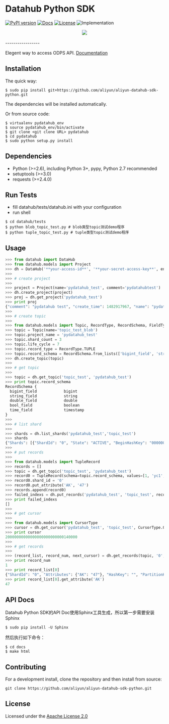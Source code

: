 # Datahub Python SDK

[![PyPI version](https://img.shields.io/pypi/v/pydatahub.svg?style=flat-square)](https://pypi.python.org/pypi/pydatahub) [![Docs](https://img.shields.io/badge/docs-latest-brightgreen.svg?style=flat-square)](http://pydatahub.alibaba.net/pydatahub-docs/) [![License](https://img.shields.io/pypi/l/pydatahub.svg?style=flat-square)](https://github.com/aliyun/aliyun-odps-python-sdk/blob/master/License) ![Implementation](https://img.shields.io/pypi/implementation/pydatahub.svg?style=flat-square)

<div align="center">
  <img src="http://pydatahub.readthedocs.io/zh_CN/latest/_static/PyDatahub.png"><br><br>
</div>
-----------------

Elegent way to access ODPS API. [Documentation](http://pydatahub.readthedocs.io/zh_CN/latest/)

## Installation

The quick way:

```shell
$ sudo pip install git+https://github.com/aliyun/aliyun-datahub-sdk-python.git
```

The dependencies will be installed automatically.

Or from source code:

```shell
$ virtualenv pydatahub_env
$ source pydatahub_env/bin/activate
$ git clone <git clone URL> pydatahub
$ cd pydatahub
$ sudo python setup.py install
```

## Dependencies

 * Python (>=2.6), including Python 3+, pypy, Python 2.7 recommended
 * setuptools (>=3.0)
 * requests (>=2.4.0)

## Run Tests

- fill datahub/tests/datahub.ini with your configuration
- run shell

```
$ cd datahub/tests
$ python blob_topic_test.py # blob类型topic测试demo程序
$ python tuple_topic_test.py # tuple类型topic测试demo程序
```

## Usage

```python
>>> from datahub import DataHub
>>> from datahub.models import Project
>>> dh = DataHub('**your-access-id**', '**your-secret-access-key**', endpoint='**your-end-point**')
>>>
>>> # create project
>>>
>>> project = Project(name='pydatahub_test', comment='pydatahubtest')
>>> dh.create_project(project)
>>> proj = dh.get_project('pydatahub_test')
>>> print proj
{"comment": "pydatahub test", "create_time": 1482917967, "name": "pydatahub_test", "last_modify_time": 1482917967}
>>>
>>> # create topic
>>>
>>> from datahub.models import Topic, RecordType, RecordSchema, FieldType
>>> topic = Topic(name='topic_test_blob')
>>> topic.project_name = 'pydatahub_test'
>>> topic.shard_count = 3
>>> topic.life_cycle = 7
>>> topic.record_type = RecordType.TUPLE
>>> topic.record_schema = RecordSchema.from_lists(['bigint_field', 'string_field', 'double_field', 'bool_field', 'time_field'], [FieldType.BIGINT, FieldType.STRING, FieldType.DOUBLE, FieldType.BOOLEAN, FieldType.TIMESTAMP])
>>> dh.create_topic(topic)
>>>
>>> # get topic
>>>
>>> topic = dh.get_topic('topic_test', 'pydatahub_test')
>>> print topic.record_schema
RecordSchema {
  bigint_field            bigint
  string_field            string
  double_field            double
  bool_field              boolean
  time_field              timestamp
}
>>> 
>>> # list shard
>>>
>>> shards = dh.list_shards('pydatahub_test','topic_test')
>>> shards
{"Shards": [{"ShardId": "0", "State": "ACTIVE", "BeginHashKey": "00000000000000000000000000000000", "LeftShardId": "4294967295", "ParentShardIds": [], "ClosedTime": 0, "EndHashKey": "55555555555555555555555555555555", "RightShardId": "1"}, {"ShardId": "2", "State": "ACTIVE", "BeginHashKey": "AAAAAAAAAAAAAAAAAAAAAAAAAAAAAAAA", "LeftShardId": "1", "ParentShardIds": [], "ClosedTime": 0, "EndHashKey": "FFFFFFFFFFFFFFFFFFFFFFFFFFFFFFFF", "RightShardId": "4294967295"}, {"ShardId": "1", "State": "ACTIVE", "BeginHashKey": "55555555555555555555555555555555", "LeftShardId": "0", "ParentShardIds": [], "ClosedTime": 0, "EndHashKey": "AAAAAAAAAAAAAAAAAAAAAAAAAAAAAAAA", "RightShardId": "2"}]}
>>>
>>> # put records
>>> 
>>> from datahub.models import TupleRecord
>>> records = []
>>> topic = dh.get_topic('topic_test', 'pydatahub_test')
>>> record0 = TupleRecord(schema=topic.record_schema, values=[1, 'yc1', 10.01, True, 1455869335000000])
>>> record0.shard_id = '0'
>>> record0.put_attribute('AK', '47')
>>> records.append(record0)
>>> failed_indexs = dh.put_records('pydatahub_test', 'topic_test', records)
>>> print failed_indexs
[]
>>>
>>> # get cursor
>>>
>>> from datahub.models import CursorType
>>> cursor = dh.get_cursor('pydatahub_test', 'topic_test', CursorType.OLDEST, '0')
>>> print cursor
20000000000000000000000000140000
>>>
>>> # get records
>>>
>>> (record_list, record_num, next_cursor) = dh.get_records(topic, '0', cursor, 10)
>>> print record_num
1
>>> print record_list[0]
{"ShardId": "0", "Attributes": {"AK": "47"}, "HashKey": "", "PartitionKey": "", "Data": ["1", "yc1", "10.01", "true", "1455869335000000"]}
>>> print record_list[0].get_attribute('AK')
47
```

## API Docs

Datahub Python SDK的API Doc使用Sphinx工具生成，所以第一步需要安装Sphinx

```shell
$ sudo pip install -U Sphinx
```

然后执行如下命令：

```shell
$ cd docs
$ make html
```

## Contributing

For a development install, clone the repository and then install from source:

```
git clone https://github.com/aliyun/aliyun-datahub-sdk-python.git
```

## License

Licensed under the [Apache License 2.0](https://www.apache.org/licenses/LICENSE-2.0.html)
